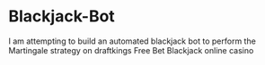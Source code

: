 # Blackjack-Bot
I am attempting to build an automated blackjack bot to perform the Martingale strategy on draftkings Free Bet Blackjack online casino 
